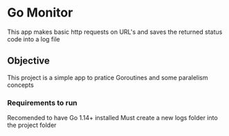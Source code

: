 # Go Monitor 

This app makes basic http requests on URL's and saves the returned status code into a log file

## Objective

This project is a simple app to pratice Goroutines and some paralelism concepts

### Requirements to run

Recomended to have Go 1.14+ installed
Must create a new logs folder into the project folder
